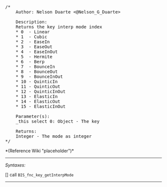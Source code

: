 <pre>/*
	Author: Nelson Duarte <@Nelson_G_Duarte>

	Description:
	Returns the key interp mode index
	* 0  - Linear
	* 1  - Cubic
	* 2  - EaseIn
	* 3  - EaseOut
	* 4  - EaseInOut
	* 5  - Hermite
	* 6  - Berp
	* 7  - BounceIn
	* 8  - BounceOut
	* 9  - BounceInOut
	* 10 - QuinticIn
	* 11 - QuinticOut
	* 12 - QuinticInOut
	* 13 - ElasticIn
	* 14 - ElasticOut
	* 15 - ElasticInOut

	Parameter(s):
	_this select 0: Object - The key

	Returns:
	Integer - The mode as integer
*/</pre>*(Reference Wiki "placeholder")*<!-- Remove this after fill-in -->


---
*Syntaxes:*

[] call `BIS_fnc_key_getInterpMode`

---
